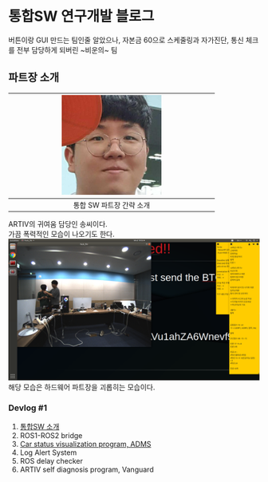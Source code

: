 # 통합SW 연구개발 블로그

버튼이랑 GUI 만드는 팀인줄 알았으나, 자본금 60으로 스케줄링과 자가진단, 통신 체크를 전부 담당하게 되버린 ~비운의~ 팀

## 파트장 소개   
|<img src="./media/Profile.jpeg" width="50%" height="50%">|    
|:---:|
|통합 SW 파트장 간략 소개|    

ARTIV의 귀여움 담당인 송씨이다.    
가끔 폭력적인 모습이 나오기도 한다.     
<img src="./media/vs_hw.png">    
해당 모습은 하드웨어 파트장을 괴롭히는 모습이다.



### Devlog #1 <br/>  
1. [통합SW 소개](introduction.md)  
2. ROS1-ROS2 bridge  
3. [Car status visualization program, ADMS](ADMS.md)  
4. Log Alert System  
5. ROS delay checker  
6. ARTIV self diagnosis program, Vanguard  


